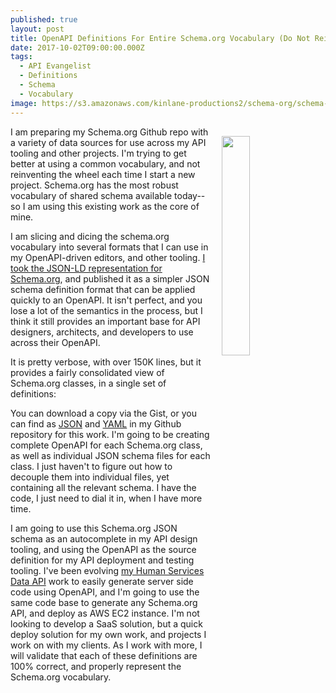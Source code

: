 ```yaml
---
published: true
layout: post
title: OpenAPI Definitions For Entire Schema.org Vocabulary (Do Not Reinvent Wheel)
date: 2017-10-02T09:00:00.000Z
tags:
  - API Evangelist
  - Definitions
  - Schema
  - Vocabulary
image: https://s3.amazonaws.com/kinlane-productions2/schema-org/schema-org.png
---
```

<p><a href="http://schema.org/"><img src="https://s3.amazonaws.com/kinlane-productions2/schema-org/schema-org.png" align="right" width="30%" style="padding: 15px;" /></a></p>I am preparing my Schema.org Github repo with a variety of data sources for use across my API tooling and other projects. I'm trying to get better at using a common vocabulary, and not reinventing the wheel each time I start a new project. Schema.org has the most robust vocabulary of shared schema available today--so I am using this existing work as the core of mine.

I am slicing and dicing the schema.org vocabulary into several formats that I can use in my OpenAPI-driven editors, and other tooling. [I took the JSON-LD representation for Schema.org](http://schema.org/docs/developers.html), and published it as a simpler JSON schema definition format that can be applied quickly to an OpenAPI. It isn't perfect, and you lose a lot of the semantics in the process, but I think it still provides an important base for API designers, architects, and developers to use across their OpenAPI.

It is pretty verbose, with over 150K lines, but it provides a fairly consolidated view of Schema.org classes, in a single set of definitions:

<script src="https://gist.github.com/kinlane/a71967811f8ab47c15919d75107c5843.js"></script>

You can download a copy via the Gist, or you can find as [JSON](https://github.com/api-evangelist-tools/schema-org/blob/master/_data/definitions/index.json) and [YAML](https://github.com/api-evangelist-tools/schema-org/blob/master/_data/definitions/index.yaml) in my Github repository for this work. I'm going to be creating complete OpenAPI for each Schema.org class, as well as individual JSON schema files for each class. I just haven't to figure out how to decouple them into individual files, yet containing all the relevant schema. I have the code, I just need to dial it in, when I have more time.

I am going to use this Schema.org JSON schema as an autocomplete in my API design tooling, and using the OpenAPI as the source definition for my API deployment and testing tooling. I've been evolving [my Human Services Data API](http://org.open.referral.adopta.agency/) work to easily generate server side code using OpenAPI, and I'm going to use the same code base to generate any Schema.org API, and deploy as AWS EC2 instance. I'm not looking to develop a SaaS solution, but a quick deploy solution for my own work, and projects I work on with my clients. As I work with more, I will validate that each of these definitions are 100% correct, and properly represent the Schema.org vocabulary.
